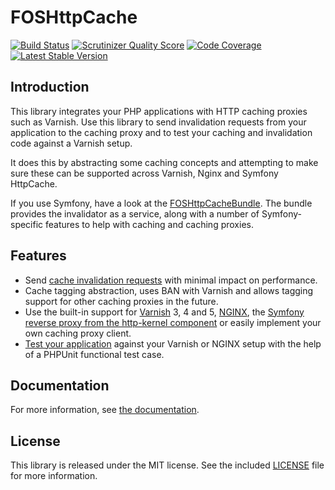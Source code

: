 FOSHttpCache
============
[![Build Status](https://travis-ci.org/FriendsOfSymfony/FOSHttpCache.svg?branch=master)](https://travis-ci.org/FriendsOfSymfony/FOSHttpCache)
[![Scrutinizer Quality Score](https://scrutinizer-ci.com/g/FriendsOfSymfony/FOSHttpCache/badges/quality-score.png?s=bc263d4deb45becdb1469b71e8630c5e65efdcf4)](https://scrutinizer-ci.com/g/FriendsOfSymfony/FOSHttpCache/)
[![Code Coverage](https://scrutinizer-ci.com/g/FriendsOfSymfony/FOSHttpCache/badges/coverage.png?s=a19df7bb7e830642fb937891aebe8c3e1c9f59c0)](https://scrutinizer-ci.com/g/FriendsOfSymfony/FOSHttpCache/)
[![Latest Stable Version](https://poser.pugx.org/friendsofsymfony/http-cache/v/stable.svg)](https://packagist.org/packages/friendsofsymfony/http-cache)

Introduction
------------

This library integrates your PHP applications with HTTP caching proxies such as Varnish.
Use this library to send invalidation requests from your application to the caching proxy
and to test your caching and invalidation code against a Varnish setup.

It does this by abstracting some caching concepts and attempting to make sure these
can be supported across Varnish, Nginx and Symfony HttpCache.

If you use Symfony, have a look at the
[FOSHttpCacheBundle](https://github.com/FriendsOfSymfony/FOSHttpCacheBundle).
The bundle provides the invalidator as a service, along with a number of
Symfony-specific features to help with caching and caching proxies.

Features
--------

* Send [cache invalidation requests](http://foshttpcache.readthedocs.io/en/stable/cache-invalidator.html)
  with minimal impact on performance.
* Cache tagging abstraction, uses BAN with Varnish and allows tagging support for other caching proxies in the future.
* Use the built-in support for [Varnish](http://foshttpcache.readthedocs.io/en/stable/varnish-configuration.html)
  3, 4 and 5, [NGINX](http://foshttpcache.readthedocs.io/en/stable/nginx-configuration.html), the
  [Symfony reverse proxy from the http-kernel component](http://foshttpcache.readthedocs.io/en/stable/symfony-cache-configuration.html)
  or easily implement your own caching proxy client.
* [Test your application](http://foshttpcache.readthedocs.io/en/stable/testing-your-application.html)
  against your Varnish or NGINX setup with the help of a PHPUnit functional test case.

Documentation
-------------

For more information, see [the documentation](http://foshttpcache.readthedocs.io/en/stable/).

License
-------

This library is released under the MIT license. See the included
[LICENSE](LICENSE) file for more information.
